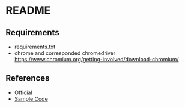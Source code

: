 # README


## Requirements
+ requirements.txt
+ chrome and corresponded chromedriver
  https://www.chromium.org/getting-involved/download-chromium/ 

## References
+ Official
+ [Sample Code](https://github.com/SeleniumHQ/seleniumhq.github.io/blob/trunk/examples/python/tests/drivers/test_remote_webdriver.py)
